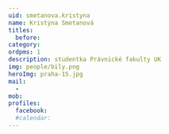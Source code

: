 ```yaml
---
uid: smetanova.kristyna
name: Kristýna Smetanová
titles:
  before:
category:
ordpms: 1
description: studentka Právnické fakulty UK
img: people/bily.png
heroImg: praha-15.jpg
mail:
  - 
mob:
profiles:
  facebook:
  #calendar: 
---
```


